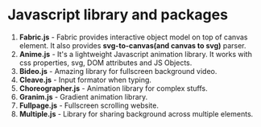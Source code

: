 # Javascript library and packages

1. **Fabric.js** - Fabric provides interactive object model on top of canvas element. It also provides **svg-to-canvas(and canvas to svg)** parser.
2. **Anime.js** - It's a lightweight Javascript animation library. It works with css properties, svg, DOM attributes and JS Objects.
3. **Bideo.js** - Amazing library for fullscreen background video.
4. **Cleave.js** - Input formator when typing.
5. **Choreographer.js** - Animation library for complex stuffs.  
6. **Granim.js** - Gradient animation library.
7. **Fullpage.js** - Fullscreen scrolling website.
8. **Multiple.js** - Library for sharing background across multiple elements.
